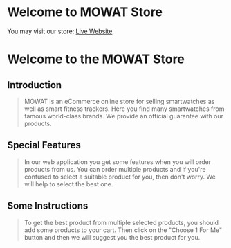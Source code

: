 # Welcome to MOWAT Store

You may visit our store: [Live Website](https://mowat.netlify.app/).

# Welcome to the MOWAT Store

## Introduction

> MOWAT is an eCommerce online store for selling smartwatches as well as smart fitness trackers. Here you find many smartwatches from famous world-class brands. We provide an official guarantee with our products.

## Special Features

> In our web application you get some features when you will order products from us. You can order multiple products and if you're confused to select a suitable product for you, then don't worry. We will help to select the best one.

## Some Instructions

> To get the best product from multiple selected products, you should add some products to your cart. Then click on the "Choose 1 For Me" button and then we will suggest you the best product for you.